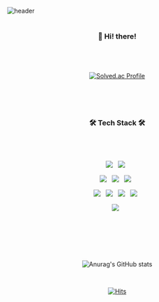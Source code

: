 ![header](https://capsule-render.vercel.app/api?text=haeburney&animation=fadeIn&height=200&color=7092be&fontSize=50)
<br><br><h3 align="center"><b>👋 Hi! there!</b></h3>
<br/>
  
#

<div align="center">

[![Solved.ac Profile](http://mazassumnida.wtf/api/generate_badge?boj=hanttak0927)](https://solved.ac/hanttak0927)

<!-- [![Velog's GitHub stats](https://velog-readme-stats.vercel.app/api?name=dovnaldisn)](https://github.com/dovnaldisn/velog-readme-stats) -->

<br><br><br>
</div>

<h3 align="center"><b>🛠 Tech Stack 🛠</b></h3>

#

<br>
<p align="center"> 
  <img src="https://img.shields.io/badge/HTML5-E34F26?style=flat-square&logo=HTML5&logoColor=white"/></a> &nbsp;
  <img src="https://img.shields.io/badge/CSS3-1572B6?style=flat-square&logo=CSS3&logoColor=white"/></a> &nbsp;  
  <br>
</p>

<p align="center"> 
  <img src="https://img.shields.io/badge/C-004482?style=flat-square&logo=C&logoColor=white"/></a> &nbsp;
  <img src="https://img.shields.io/badge/Java-007376?style=flat-square&logo=Java&logoColor=white"/></a> &nbsp;
  <img src="https://img.shields.io/badge/Spring Boot-6DB33F?style=flat-square&logo=SpringBoot&logoColor=white"/></a> &nbsp;
  <br>
</p>

<p align="center"> 
  <img src="https://img.shields.io/badge/JavaScript-F7DF1E?style=flat-square&logo=JavaScript&logoColor=white"/></a> &nbsp;
  <img src="https://img.shields.io/badge/React-61DAFB?style=flat-square&logo=React&logoColor=white"/></a> &nbsp;
  <img src="https://img.shields.io/badge/Jquery-0769AD?style=flat-square&logo=Jquery&logoColor=white"/></a> &nbsp;
  <img src="https://img.shields.io/badge/Vue.js-4FC08D?style=flat-square&logo=Vue.js&logoColor=white"/></a> &nbsp;
  <br>
</p>

<p align="center"> 
  <img src="https://img.shields.io/badge/Oracle-F80000?style=flat-square&logo=Oracle&logoColor=white"/></a> &nbsp;
</p> <br><br>



<br><br><p align="center">
![Anurag's GitHub stats](https://github-readme-stats.vercel.app/api?username=haeburney&show_icons=true&theme=nord)
<!-- ![Top Langs](https://github-readme-stats.vercel.app/api/top-langs/?username=haeburney&layout=compact&theme=nord) !--> </p> <br>

<div align="center">

  [![Hits](https://hits.seeyoufarm.com/api/count/incr/badge.svg?url=https%3A%2F%2Fgithub.com%2Fhaeburney&count_bg=%237092BE&title_bg=%23727272&icon=&icon_color=%23E7E7E7&title=hits&edge_flat=false)](https://hits.seeyoufarm.com)
</div>

<!--
**haeburney/haeburney** is a ✨ _special_ ✨ repository because its `README.md` (this file) appears on your GitHub profile.

Here are some ideas to get you started:

- 🔭 I’m currently working on ....
- 🌱 I’m currently learning ...
- 👯 I’m looking to collaborate on ...
- 🤔 I’m looking for help with ...
- 💬 Ask me about ...
- 📫 How to reach me: ...
- 😄 Pronouns: ...
- ⚡ Fun fact: ...
-->
